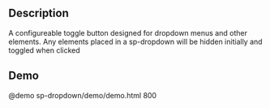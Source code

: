 <!--
@module {can.Component} sp-dropdown <sp-dropdown />
@parent spectre-canjs.components
@group sp-dropdown.types Types
@outline 3
-->

## Description

A configureable toggle button designed for dropdown menus and other elements.
Any elements placed in a sp-dropdown will be hidden initially and
 toggled when clicked

## Demo

@demo sp-dropdown/demo/demo.html 800
